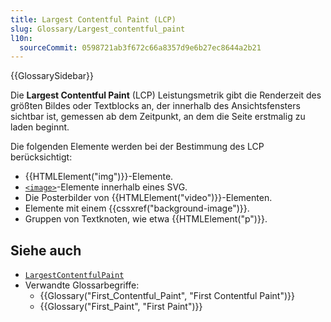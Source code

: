 ```yaml
---
title: Largest Contentful Paint (LCP)
slug: Glossary/Largest_contentful_paint
l10n:
  sourceCommit: 0598721ab3f672c66a8357d9e6b27ec8644a2b21
---
```


{{GlossarySidebar}}

Die **Largest Contentful Paint** (LCP) Leistungsmetrik gibt die Renderzeit des größten Bildes oder Textblocks an, der innerhalb des Ansichtsfensters sichtbar ist, gemessen ab dem Zeitpunkt, an dem die Seite erstmalig zu laden beginnt.

Die folgenden Elemente werden bei der Bestimmung des LCP berücksichtigt:

- {{HTMLElement("img")}}-Elemente.
- [`<image>`](/de/docs/Web/SVG/Element/image)-Elemente innerhalb eines SVG.
- Die Posterbilder von {{HTMLElement("video")}}-Elementen.
- Elemente mit einem {{cssxref("background-image")}}.
- Gruppen von Textknoten, wie etwa {{HTMLElement("p")}}.

## Siehe auch

- [`LargestContentfulPaint`](/de/docs/Web/API/LargestContentfulPaint)
- Verwandte Glossarbegriffe:
  - {{Glossary("First_Contentful_Paint", "First Contentful Paint")}}
  - {{Glossary("First_Paint", "First Paint")}}
